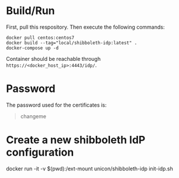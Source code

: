 # Build/Run

First, pull this respository. Then execute the following commands:

    docker pull centos:centos7
    docker build --tag="local/shibboleth-idp:latest" .
    docker-compose up -d

Container should be reachable through `https://<docker_host_ip>:4443/idp/`.

# Password

The password used for the certificates is:

> changeme 

# Create a new shibboleth IdP configuration

docker run -it -v $(pwd):/ext-mount unicon/shibboleth-idp init-idp.sh

